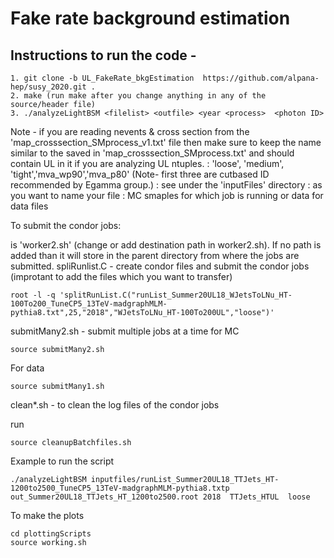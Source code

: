 # Fake rate background estimation

## Instructions to run the code -
```
1. git clone -b UL_FakeRate_bkgEstimation  https://github.com/alpana-hep/susy_2020.git .
2. make (run make after you change anything in any of the source/header file)
3. ./analyzeLightBSM <filelist> <outfile> <year <process>  <photon ID>
```
Note - if you are reading nevents & cross section from the 'map_crosssection_SMprocess_v1.txt' file then make sure to keep the <process> name similar to the saved in 'map_crosssection_SMprocess.txt' and should contain UL in it if you are analyzing UL ntuples.
<photon ID>: 'loose', 'medium', 'tight','mva_wp90','mva_p80'
(Note-  first three are cutbased ID recommended by Egamma group.)
<filelist>: see under the 'inputFiles' directory
<outfile>: as you want to name your file
<process>: MC smaples for which job is running or data for data files

To submit the condor jobs:

<executable> is 'worker2.sh' (change or add destination path in worker2.sh). If no path is added than it will store in the parent directory from where the jobs are submitted. 
spliRunlist.C - create condor files and submit the condor jobs (improtant to add the files which you want to transfer)

```
root -l -q 'splitRunList.C("runList_Summer20UL18_WJetsToLNu_HT-100To200_TuneCP5_13TeV-madgraphMLM-pythia8.txt",25,"2018","WJetsToLNu_HT-100To200UL","loose")'

```
submitMany2.sh - submit multiple jobs at a time for MC
```
source submitMany2.sh
```
For data
```
source submitMany1.sh

```
clean*.sh - to clean the log files of the condor jobs

run 

```
source cleanupBatchfiles.sh

```

Example to run the script

```
./analyzeLightBSM inputfiles/runList_Summer20UL18_TTJets_HT-1200to2500_TuneCP5_13TeV-madgraphMLM-pythia8.txtp out_Summer20UL18_TTJets_HT_1200to2500.root 2018  TTJets_HTUL  loose

```

To make the plots

```
cd plottingScripts
source working.sh

```